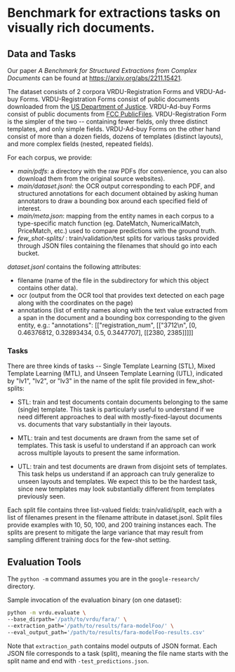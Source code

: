 # Benchmark for extractions tasks on visually rich documents.

## Data and Tasks
Our paper *A Benchmark for Structured Extractions from Complex Documents* can be
found at https://arxiv.org/abs/2211.15421.

The dataset consists of 2 corpora VRDU-Registration Forms and VRDU-Ad-buy Forms.
VRDU-Registration Forms consist of public documents downloaded from the
[US Department of Justice](https://www.justice.gov/nsd-fara). VRDU-Ad-buy Forms
consist of public documents from [FCC PublicFiles](https://publicfiles.fcc.gov/).
VRDU-Registration Form is the simpler of the two -- containing fewer fields,
only three distinct templates, and only simple fields. VRDU-Ad-buy Forms on the
other hand consist of more than a dozen fields, dozens of templates (distinct
layouts), and more complex fields (nested, repeated fields).

For each corpus, we provide:

*   *main/pdfs*: a directory with the raw PDFs (for convenience, you can also
    download them from the original source websites).
*   *main/dataset.jsonl*: the OCR output corresponding to each PDF, and
    structured annotations for each document obtained by asking human annotators
    to draw a bounding box around each specified field of interest.
*   *main/meta.json*: mapping from the entity names in each corpus to a
    type-specific match function (eg. DateMatch, NumericalMatch, PriceMatch,
    etc.) used to compare predictions with the ground truth.
*   *few_shot-splits/* : train/validation/test splits for various tasks provided
    through JSON files containing the filenames that should go into each bucket.

*dataset.jsonl* contains the following attributes:
* filename (name of the file in the subdirectory for which this object contains
  other data).
* ocr (output from the OCR tool that provides text detected on each page along
  with the coordinates on the page)
* annotations (list of entity names along with the text value extracted from a
  span in the document and a bounding box corresponding to the given entity,
  e.g.: "annotations": [["registration_num", [["3712\n", [0, 0.46376812,
  0.32893434, 0.5, 0.3447707], [[2380, 2385]]]]]


### Tasks
There are three kinds of tasks -- Single Template Learning (STL), Mixed Template
Learning (MTL), and Unseen Template Learning (UTL), indicated by "lv1", "lv2",
or "lv3" in the name of the split file provided in few_shot-splits:

* STL: train and test documents contain documents belonging to the same (single)
template. This task is particularly useful to understand if we need different
approaches to deal with mostly-fixed-layout documents vs. documents that vary
substantially in their layouts.

* MTL: train and test documents are drawn from the same set of templates. This
task is useful to understand if an approach can work across multiple layouts
to present the same information.

* UTL: train and test documents are drawn from disjoint sets of templates. This
task helps us understand if an approach can truly generalize to unseen
layouts and  templates. We expect this to be the hardest task, since new
templates may look substantially different from templates previously seen.

Each split file contains three list-valued fields: train/valid/split, each with
a list of filenames present in the filename attribute in dataset.jsonl. Split
files provide examples with 10, 50, 100, and 200 training instances each.
The splits are present to mitigate the large variance that may result from
sampling different training docs for the few-shot setting.


## Evaluation Tools
The ```python -m``` command assumes you are in the `google-research/` directory.

Sample invocation of the evaluation binary (on one dataset):

```bash
python -m vrdu.evaluate \
--base_dirpath='/path/to/vrdu/fara/' \
--extraction_path='/path/to/results/fara-modelFoo/' \
--eval_output_path='/path/to/results/fara-modelFoo-results.csv'
```

Note that `extraction_path` contains model outputs of JSON format. Each JSON
file corresponds to a task (split), meaning the file name starts with the split
name and end with `-test_predictions.json`.
